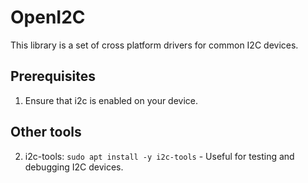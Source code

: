 # OpenI2C

This library is a set of cross platform drivers for common I2C devices.

## Prerequisites

1. Ensure that i2c is enabled on your device.

## Other tools

2. i2c-tools: `sudo apt install -y i2c-tools` - Useful for testing and debugging I2C devices.
